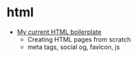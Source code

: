 # html

* [My current HTML boilerplate](https://www.matuzo.at/blog/html-boilerplate/)
    * Creating HTML pages from scratch
    * meta tags, social og, favicon, js